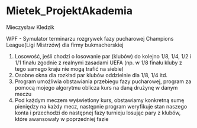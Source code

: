 # Mietek_ProjektAkademia
Mieczysław Kledzik


WPF - Symulator terminarzu rozgrywek fazy pucharowej Champions League(Ligi Mistrzów) dla firmy bukmacherskiej

1. Losowość, jeśli chodzi o losowanie par (klubów) do kolejno 1/8, 1/4, 1/2 i 1/1 finału zgodnie z realnymi zasadami UEFA
(np. w 1/8 finału kluby z tego samego kraju nie mogą trafić na siebie)
2. Osobne okna dla rozkład par klubów oddzielnie dla 1/8, 1/4 itd.
3. Program umożliwia obstawiania przebiegu fazy pucharowej, program za pomocą mojego algorytmu oblicza kurs na daną drużynę w danym meczu
4. Pod każdym meczem wyświetlony kurs, obstawiamy konkretną sumę pieniędzy na każdy mecz, następnie program weryfikuje stan naszego konta i przechodzi do następnej fazy turnieju losując pary z klubów, które awansowały w poprzedniej fazie
